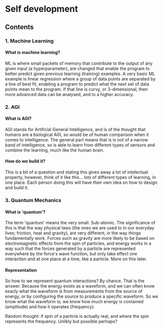 # Self development
## Contents

### 1. Machine Learning
#### What is machine learning?
ML is where small packets of memory that contribute to the output of any given input (a hyperparameter), are changed that enable the program to better predict given previous learning (training) examples. A very basic ML example is linear regression where a group of data points are separated by a line of best fit, enabling a program to predict what the next set of data points mean to the program. If that line is curvy, or 3-dimensional, then more advanced data can be analysed, and to a higher accuracy.

### 2. AGI
#### What is AGI?
AGI stands for Artificial General Intelligence, and is of the thought that humans are a biological AGI, so would be of human comparison when it comes to intelligence. The general part means that is is not of a narrow band of intelligence, so is able to learn from different types of sensors and combine the learning, much like the human brain.

#### How do we build it?
This is a bit of a question and stating this gives away a lot of intelectual property, however, think of it like this... lots of different types of learning, in one place. Each person doing this will have their own idea on how to design and build it.

### 3. Quantum Mechanics
#### What is 'quantum'?
The term 'quantum' means the very small. Sub-atomic. The significance of this is that the way physical laws (the ones we are used to in our everyday lives; friction, heat and gravity), are very different, in the way things fundamentally work. Forces such as gravity are more likely to be based on electromagnetic effects from the spin of particles, and energy works in a way such that the forces generated by a particle are represented everywhere by the force's wave function, but only take effect one interaction and at one place at a time, like a particle. More on this later.

#### Representation
So how to we represent quantum interactions? By chance. That is the answer. Because the energy exists as a waveform, and we can often know exacly what the waveform is from measurements from the source of energy, or by configuring the source to produce a specific waveform. So we know what the waveform is; we know how much energy is contained (amplitude) and how it operates (frequency).

Random thought: if spin of a particle is actually real, and where the spin represents the frequency. Unlikly but possible perhaps?

